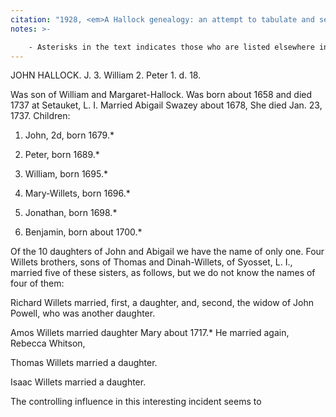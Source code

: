 ```yaml
---
citation: "1928, <em>A Hallock genealogy: an attempt to tabulate and set in order the numerous descendants of Peter Hallock, who landed at Southold, Long Island, New York about the year 1640 and settled at Aquebogue, near Mattituck</em> by Lucius Henry Hallock, p410, familysearch.org."
notes: >-

    - Asterisks in the text indicates those who are listed elsewhere in the genealogy. 
---
```


JOHN HALLOCK. J. 3. William 2. Peter 1. d. 18. 

Was son of William and Margaret-Hallock. Was born about 1658 and died 1737 at Setauket, L. I. Married Abigail Swazey about 1678, She died Jan. 23, 1737. Children: 

1. John, 2d, born 1679.* 

2. Peter, born 1689.* 

3. William, born 1695.* 

4. Mary-Willets, born 1696.* 

5. Jonathan, born 1698.* 

6. Benjamin, born about 1700.* 

Of the 10 daughters of John and Abigail we have the name of only one. Four Willets brothers, sons of Thomas and Dinah-Willets, of Syosset, L. I., married five of these sisters, as follows, but we do not know the names of four of them: 

Richard Willets married, first, a daughter, and, second, the widow of John Powell, who was another daughter. 

Amos Willets married daughter Mary about 1717.* He married again, Rebecca Whitson, 

Thomas Willets married a daughter. 

Isaac Willets married a daughter. 

The controlling influence in this interesting incident seems to 

